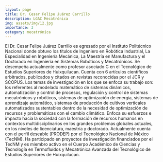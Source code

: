 ```yaml
---
layout: page
title: Dr. Cesar Felipe Juárez Carrillo
description: LGAC Mecatrónica
img: assets/img/12.jpg
importance: 3
category: mecatrónica
---
```


El Dr. Cesar Felipe Juárez Carrillo es egresado por el Instituto Politécnico Nacional donde obtuvo los títulos de Ingeniero en Robótica Industrial, La Especialidad en Ingeniería Mecánica, La Maestría en Manufactura y el Doctorado en Ingeniería en Sistemas Robóticos y Mecatrónicos. Se desempeña actualmente como profesor asociado C en el Tecnológico de Estudios Superiores de Huixquilucan. Cuenta con 6 artículos científicos arbitrados, publicados y citados en revistas reconocidas por el JCR y SCOPUS. Los temas de investigación en los que se enfoca su trabajo son: los referentes al modelado matemático de sistemas dinámicos, automatización y control de procesos, regulación y control de sistemas mecatrónicos y robóticos, sistemas de optimización de energía, sistemas de aprendizaje automático, sistemas de producción de cultivos verticales automatizados sustentables dentro de la necesidad de optimización de recursos y problemáticas con el cambio climático. Enfoca su esfuerzos e impacto hacia la sociedad con la formación de recursos humanos en contextos multidisciplinarios en los grandes problemas globales actuales, en los niveles de licenciatura, maestría y doctorado. Actualmente cuenta con el perfil deseable (PRODEP) por el Tecnológico Nacional de México (TecNM). Ha participado en proyectos de investigación financiados por el TecNM y es miembro activo en el Cuerpo Académico de Ciencias y Tecnología en Termofluídos y Mecatrónica Avanzada del Tecnológico de Estudios Superiores de Huixquilucan. 